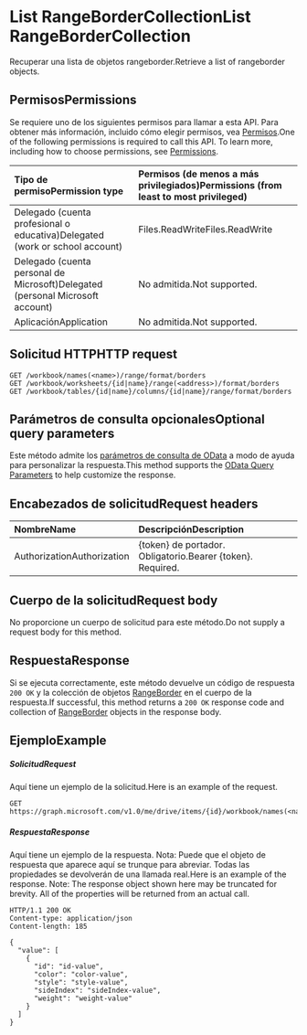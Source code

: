 # <a name="list-rangebordercollection"></a><span data-ttu-id="08f3a-101">List RangeBorderCollection</span><span class="sxs-lookup"><span data-stu-id="08f3a-101">List RangeBorderCollection</span></span>

<span data-ttu-id="08f3a-102">Recuperar una lista de objetos rangeborder.</span><span class="sxs-lookup"><span data-stu-id="08f3a-102">Retrieve a list of rangeborder objects.</span></span>
## <a name="permissions"></a><span data-ttu-id="08f3a-103">Permisos</span><span class="sxs-lookup"><span data-stu-id="08f3a-103">Permissions</span></span>
<span data-ttu-id="08f3a-p101">Se requiere uno de los siguientes permisos para llamar a esta API. Para obtener más información, incluido cómo elegir permisos, vea [Permisos](../../../concepts/permissions_reference.md).</span><span class="sxs-lookup"><span data-stu-id="08f3a-p101">One of the following permissions is required to call this API. To learn more, including how to choose permissions, see [Permissions](../../../concepts/permissions_reference.md).</span></span>

|<span data-ttu-id="08f3a-106">Tipo de permiso</span><span class="sxs-lookup"><span data-stu-id="08f3a-106">Permission type</span></span>      | <span data-ttu-id="08f3a-107">Permisos (de menos a más privilegiados)</span><span class="sxs-lookup"><span data-stu-id="08f3a-107">Permissions (from least to most privileged)</span></span>              |
|:--------------------|:---------------------------------------------------------|
|<span data-ttu-id="08f3a-108">Delegado (cuenta profesional o educativa)</span><span class="sxs-lookup"><span data-stu-id="08f3a-108">Delegated (work or school account)</span></span> | <span data-ttu-id="08f3a-109">Files.ReadWrite</span><span class="sxs-lookup"><span data-stu-id="08f3a-109">Files.ReadWrite</span></span>    |
|<span data-ttu-id="08f3a-110">Delegado (cuenta personal de Microsoft)</span><span class="sxs-lookup"><span data-stu-id="08f3a-110">Delegated (personal Microsoft account)</span></span> | <span data-ttu-id="08f3a-111">No admitida.</span><span class="sxs-lookup"><span data-stu-id="08f3a-111">Not supported.</span></span>    |
|<span data-ttu-id="08f3a-112">Aplicación</span><span class="sxs-lookup"><span data-stu-id="08f3a-112">Application</span></span> | <span data-ttu-id="08f3a-113">No admitida.</span><span class="sxs-lookup"><span data-stu-id="08f3a-113">Not supported.</span></span> |

## <a name="http-request"></a><span data-ttu-id="08f3a-114">Solicitud HTTP</span><span class="sxs-lookup"><span data-stu-id="08f3a-114">HTTP request</span></span>
<!-- { "blockType": "ignored" } -->
```http
GET /workbook/names(<name>)/range/format/borders
GET /workbook/worksheets/{id|name}/range(<address>)/format/borders
GET /workbook/tables/{id|name}/columns/{id|name}/range/format/borders
```
## <a name="optional-query-parameters"></a><span data-ttu-id="08f3a-115">Parámetros de consulta opcionales</span><span class="sxs-lookup"><span data-stu-id="08f3a-115">Optional query parameters</span></span>
<span data-ttu-id="08f3a-116">Este método admite los [parámetros de consulta de OData](http://developer.microsoft.com/en-us/graph/docs/overview/query_parameters) a modo de ayuda para personalizar la respuesta.</span><span class="sxs-lookup"><span data-stu-id="08f3a-116">This method supports the [OData Query Parameters](http://developer.microsoft.com/en-us/graph/docs/overview/query_parameters) to help customize the response.</span></span>

## <a name="request-headers"></a><span data-ttu-id="08f3a-117">Encabezados de solicitud</span><span class="sxs-lookup"><span data-stu-id="08f3a-117">Request headers</span></span>
| <span data-ttu-id="08f3a-118">Nombre</span><span class="sxs-lookup"><span data-stu-id="08f3a-118">Name</span></span>      |<span data-ttu-id="08f3a-119">Descripción</span><span class="sxs-lookup"><span data-stu-id="08f3a-119">Description</span></span>|
|:----------|:----------|
| <span data-ttu-id="08f3a-120">Authorization</span><span class="sxs-lookup"><span data-stu-id="08f3a-120">Authorization</span></span>  | <span data-ttu-id="08f3a-p102">{token} de portador. Obligatorio.</span><span class="sxs-lookup"><span data-stu-id="08f3a-p102">Bearer {token}. Required.</span></span> |

## <a name="request-body"></a><span data-ttu-id="08f3a-123">Cuerpo de la solicitud</span><span class="sxs-lookup"><span data-stu-id="08f3a-123">Request body</span></span>
<span data-ttu-id="08f3a-124">No proporcione un cuerpo de solicitud para este método.</span><span class="sxs-lookup"><span data-stu-id="08f3a-124">Do not supply a request body for this method.</span></span>

## <a name="response"></a><span data-ttu-id="08f3a-125">Respuesta</span><span class="sxs-lookup"><span data-stu-id="08f3a-125">Response</span></span>

<span data-ttu-id="08f3a-126">Si se ejecuta correctamente, este método devuelve un código de respuesta `200 OK` y la colección de objetos [RangeBorder](../resources/rangeborder.md) en el cuerpo de la respuesta.</span><span class="sxs-lookup"><span data-stu-id="08f3a-126">If successful, this method returns a `200 OK` response code and collection of [RangeBorder](../resources/rangeborder.md) objects in the response body.</span></span>
## <a name="example"></a><span data-ttu-id="08f3a-127">Ejemplo</span><span class="sxs-lookup"><span data-stu-id="08f3a-127">Example</span></span>
##### <a name="request"></a><span data-ttu-id="08f3a-128">Solicitud</span><span class="sxs-lookup"><span data-stu-id="08f3a-128">Request</span></span>
<span data-ttu-id="08f3a-129">Aquí tiene un ejemplo de la solicitud.</span><span class="sxs-lookup"><span data-stu-id="08f3a-129">Here is an example of the request.</span></span>
<!-- {
  "blockType": "request",
  "name": "get_rangebordercollection"
}-->
```http
GET https://graph.microsoft.com/v1.0/me/drive/items/{id}/workbook/names(<name>)/range/format/borders
```
##### <a name="response"></a><span data-ttu-id="08f3a-130">Respuesta</span><span class="sxs-lookup"><span data-stu-id="08f3a-130">Response</span></span>
<span data-ttu-id="08f3a-p103">Aquí tiene un ejemplo de la respuesta. Nota: Puede que el objeto de respuesta que aparece aquí se trunque para abreviar. Todas las propiedades se devolverán de una llamada real.</span><span class="sxs-lookup"><span data-stu-id="08f3a-p103">Here is an example of the response. Note: The response object shown here may be truncated for brevity. All of the properties will be returned from an actual call.</span></span>
<!-- {
  "blockType": "response",
  "truncated": true,
  "@odata.type": "microsoft.graph.rangeBorder",
  "isCollection": true
} -->
```http
HTTP/1.1 200 OK
Content-type: application/json
Content-length: 185

{
  "value": [
    {
      "id": "id-value",
      "color": "color-value",
      "style": "style-value",
      "sideIndex": "sideIndex-value",
      "weight": "weight-value"
    }
  ]
}
```

<!-- uuid: 8fcb5dbc-d5aa-4681-8e31-b001d5168d79
2015-10-25 14:57:30 UTC -->
<!-- {
  "type": "#page.annotation",
  "description": "List RangeBorderCollection",
  "keywords": "",
  "section": "documentation",
  "tocPath": ""
}-->